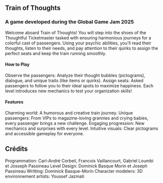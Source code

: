 ## Train of Thoughts ##
### A game developed during the Global Game Jam 2025 ###

Welcome aboard Train of Thoughts! You will step into the shoes of the Thoughtful Ticketmaster tasked with ensuring 
harmonious journeys for a colorful cast of passengers. Using your psychic abilities, you'll read their thoughts, 
listen to their needs, and pay attention to their quirks to assign the perfect seats and keep the train running smoothly.

#### How to Play ###
Observe the passengers: Analyze their thought bubbles (pictograms), dialogue, and unique traits (like items or quirks).
Assign seats: Asked passengers to follow you to their ideal spots to maximize happiness.
Each level introduces new mechanics to test your organization skills!

#### Features ####
Charming world: A humorous and creative train journey.
Unique passengers: From VIPs to magazine-loving grannies and crying babies, every passenger brings a new challenge.
Engaging progression: New mechanics and surprises with every level.
Intuitive visuals: Clear pictograms and accessible gameplay for everyone.

## Crédits ##
Programmation: Carl-André Corbeil, Francois Vaillancourt, Gabriel Loumbi et Josseph Passineau
Level Design: Dominick Basque Morin et Joseph Passineau
Writting: Dominick Basque-Morin
Character modelers: 
3D environnement artists: Youssef Jazmati
